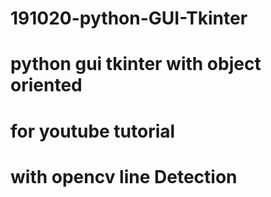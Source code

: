 # 191020-python-GUI-Tkinter
# python gui tkinter with object oriented
# for youtube tutorial
# with opencv line Detection 
